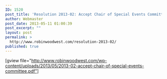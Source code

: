 ```yaml
---
ID: 1520
post_title: 'Resolution 2013-02: Accept Chair of Special Events Committee'
author: Webmaster
post_date: 2013-05-11 01:00:39
post_excerpt: ""
layout: post
permalink: >
  http://www.robinwoodwest.com/resolution-2013-02/
published: true
---
```

[gview file="http://www.robinwoodwest.com/wp-content/uploads/2013/05/2013-02-accept-chair-of-special-events-committee.pdf"]